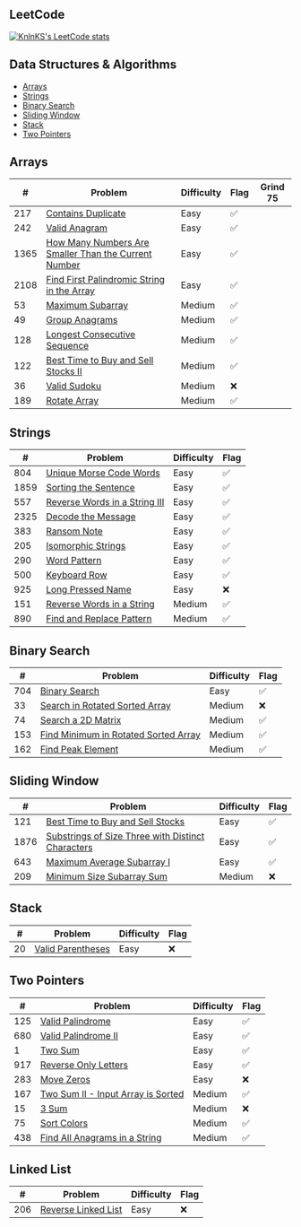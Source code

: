 ## LeetCode

[![KnlnKS's LeetCode stats](https://leetcode-stats-six.vercel.app/?username=joshdavidang)](https://github.com/KnlnKS/leetcode-stats)

## Data Structures & Algorithms

- [Arrays](https://github.com/joshuadavidang/data-structures-and-algorithms#arrays)
- [Strings](https://github.com/joshuadavidang/data-structures-and-algorithms#strings)
- [Binary Search](https://github.com/joshuadavidang/data-structures-and-algorithms#binary-search)
- [Sliding Window](https://github.com/joshuadavidang/data-structures-and-algorithms#sliding-window)
- [Stack](https://github.com/joshuadavidang/data-structures-and-algorithms#stack)
- [Two Pointers](https://github.com/joshuadavidang/data-structures-and-algorithms#two-pointers)

## Arrays

| #    | Problem                                                                                                                                     | Difficulty | Flag | Grind 75 |
| ---- | ------------------------------------------------------------------------------------------------------------------------------------------- | ---------- | ---- | -------- |
| 217  | [Contains Duplicate](https://leetcode.com/problems/contains-duplicate/)                                                                     | Easy       | ✅   |
| 242  | [Valid Anagram](https://leetcode.com/problems/valid-anagram/)                                                                               | Easy       | ✅   |
| 1365 | [How Many Numbers Are Smaller Than the Current Number](https://leetcode.com/problems/how-many-numbers-are-smaller-than-the-current-number/) | Easy       | ✅   |
| 2108 | [Find First Palindromic String in the Array](https://leetcode.com/problems/find-first-palindromic-string-in-the-array/)                     | Easy       | ✅   |
| 53   | [Maximum Subarray](https://leetcode.com/problems/maximum-subarray/)                                                                         | Medium     | ✅   |
| 49   | [Group Anagrams](https://leetcode.com/problems/group-anagrams/)                                                                             | Medium     | ✅   |
| 128  | [Longest Consecutive Sequence](https://leetcode.com/problems/longest-consecutive-sequence/)                                                 | Medium     | ✅   |
| 122  | [Best Time to Buy and Sell Stocks II](https://leetcode.com/problems/best-time-to-buy-and-sell-stock-ii/)                                    | Medium     | ✅   |
| 36   | [Valid Sudoku](https://leetcode.com/problems/valid-sudoku/)                                                                                 | Medium     | ❌   |
| 189  | [Rotate Array](https://leetcode.com/problems/rotate-array/)                                                                                 | Medium     | ✅   |

## Strings

| #    | Problem                                                                                       | Difficulty | Flag |
| ---- | --------------------------------------------------------------------------------------------- | ---------- | ---- |
| 804  | [Unique Morse Code Words](https://leetcode.com/problems/unique-morse-code-words/)             | Easy       | ✅   |
| 1859 | [Sorting the Sentence](https://leetcode.com/problems/sorting-the-sentence/)                   | Easy       | ✅   |
| 557  | [Reverse Words in a String III](https://leetcode.com/problems/reverse-words-in-a-string-iii/) | Easy       | ✅   |
| 2325 | [Decode the Message](https://leetcode.com/problems/decode-the-message/)                       | Easy       | ✅   |
| 383  | [Ransom Note](https://leetcode.com/problems/ransom-note/)                                     | Easy       | ✅   |
| 205  | [Isomorphic Strings](https://leetcode.com/problems/isomorphic-strings/)                       | Easy       | ✅   |
| 290  | [Word Pattern](https://leetcode.com/problems/word-pattern)                                    | Easy       | ✅   |
| 500  | [Keyboard Row](https://leetcode.com/problems/keyboard-row/)                                   | Easy       | ✅   |
| 925  | [Long Pressed Name](https://leetcode.com/problems/long-pressed-name/)                         | Easy       | ❌   |
| 151  | [Reverse Words in a String](https://leetcode.com/problems/reverse-words-in-a-string/)         | Medium     | ✅   |
| 890  | [Find and Replace Pattern](https://leetcode.com/problems/find-and-replace-pattern/)           | Medium     | ✅   |

## Binary Search

| #   | Problem                                                                                                     | Difficulty | Flag |
| --- | ----------------------------------------------------------------------------------------------------------- | ---------- | ---- |
| 704 | [Binary Search](https://leetcode.com/problems/binary-search/)                                               | Easy       | ✅   |
| 33  | [Search in Rotated Sorted Array](https://leetcode.com/problems/search-in-rotated-sorted-array/)             | Medium     | ❌   |
| 74  | [Search a 2D Matrix](https://leetcode.com/problems/search-a-2d-matrix/)                                     | Medium     | ✅   |
| 153 | [Find Minimum in Rotated Sorted Array](https://leetcode.com/problems/find-minimum-in-rotated-sorted-array/) | Medium     | ✅   |
| 162 | [Find Peak Element](https://leetcode.com/problems/find-peak-element/)                                       | Medium     | ✅   |

## Sliding Window

| #    | Problem                                                                                                                               | Difficulty | Flag |
| ---- | ------------------------------------------------------------------------------------------------------------------------------------- | ---------- | ---- |
| 121  | [Best Time to Buy and Sell Stocks](https://leetcode.com/problems/best-time-to-buy-and-sell-stock/)                                    | Easy       | ✅   |
| 1876 | [Substrings of Size Three with Distinct Characters](https://leetcode.com/problems/substrings-of-size-three-with-distinct-characters/) | Easy       | ✅   |
| 643  | [Maximum Average Subarray I](https://leetcode.com/problems/maximum-average-subarray-i/)                                               | Easy       | ✅   |
| 209  | [Minimum Size Subarray Sum](https://leetcode.com/problems/minimum-size-subarray-sum/)                                                 | Medium     | ❌   |

## Stack

| #   | Problem                                                               | Difficulty | Flag |
| --- | --------------------------------------------------------------------- | ---------- | ---- |
| 20  | [Valid Parentheses](https://leetcode.com/problems/valid-parentheses/) | Easy       | ❌   |

## Two Pointers

| #   | Problem                                                                                               | Difficulty | Flag |
| --- | ----------------------------------------------------------------------------------------------------- | ---------- | ---- |
| 125 | [Valid Palindrome](https://leetcode.com/problems/valid-palindrome/)                                   | Easy       | ✅   |
| 680 | [Valid Palindrome II](https://leetcode.com/problems/valid-palindrome-ii/)                             | Easy       | ✅   |
| 1   | [Two Sum](https://leetcode.com/problems/two-sum/)                                                     | Easy       | ✅   |
| 917 | [Reverse Only Letters](https://leetcode.com/problems/reverse-only-letters/)                           | Easy       | ✅   |
| 283 | [Move Zeros](https://leetcode.com/problems/move-zeroes/)                                              | Easy       | ❌   |
| 167 | [Two Sum II - Input Array is Sorted](https://leetcode.com/problems/two-sum-ii-input-array-is-sorted/) | Medium     | ✅   |
| 15  | [3 Sum](https://leetcode.com/problems/3sum/)                                                          | Medium     | ❌   |
| 75  | [Sort Colors](https://leetcode.com/problems/sort-colors/)                                             | Medium     | ✅   |
| 438 | [Find All Anagrams in a String](https://leetcode.com/problems/find-all-anagrams-in-a-string//)        | Medium     | ✅   |

## Linked List

| #   | Problem                                                                   | Difficulty | Flag |
| --- | ------------------------------------------------------------------------- | ---------- | ---- |
| 206 | [Reverse Linked List](https://leetcode.com/problems/reverse-linked-list/) | Easy       | ❌   |
